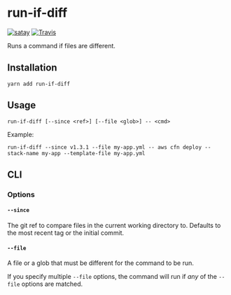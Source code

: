 # run-if-diff

[![satay](https://img.shields.io/npm/v/run-if-diff.svg)](https://www.npmjs.com/package/run-if-diff)
[![Travis](https://img.shields.io/travis/jameslnewell/run-if-diff.svg)](https://travis-ci.org/jameslnewell/run-if-diff)

Runs a command if files are different.

## Installation

```
yarn add run-if-diff
```

## Usage

```
run-if-diff [--since <ref>] [--file <glob>] -- <cmd>
```

Example:

```
run-if-diff --since v1.3.1 --file my-app.yml -- aws cfn deploy --stack-name my-app --template-file my-app.yml
```

## CLI

### Options

#### `--since`

The git ref to compare files in the current working directory to. Defaults to the most recent tag or the initial commit.

#### `--file`

A file or a glob that must be different for the command to be run.

If you specify multiple `--file` options, the command will run if _any_ of the `--file` options are matched.
